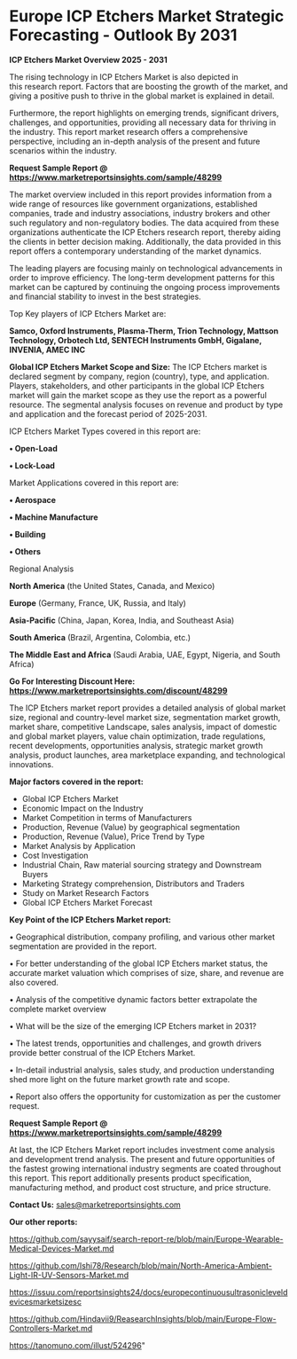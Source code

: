 # Europe ICP Etchers Market Strategic Forecasting - Outlook By 2031

<Strong> ICP Etchers Market Overview 2025 - 2031</strong>

The rising technology in ICP Etchers Market is also depicted in this research report. Factors that are boosting the growth of the market, and giving a positive push to thrive in the global market is explained in detail.

Furthermore, the report highlights on emerging trends, significant drivers, challenges, and opportunities, providing all necessary data for thriving in the industry. This report market research offers a comprehensive perspective, including an in-depth analysis of the present and future scenarios within the industry.

<strong>Request Sample Report @ <a href=https://www.marketreportsinsights.com/sample/48299>https://www.marketreportsinsights.com/sample/48299</a></strong>

The market overview included in this report provides information from a wide range of resources like government organizations, established companies, trade and industry associations, industry brokers and other such regulatory and non-regulatory bodies. The data acquired from these organizations authenticate the ICP Etchers research report, thereby aiding the clients in better decision making. Additionally, the data provided in this report offers a contemporary understanding of the market dynamics.

The leading players are focusing mainly on technological advancements in order to improve efficiency. The long-term development patterns for this market can be captured by continuing the ongoing process improvements and financial stability to invest in the best strategies.

Top Key players of ICP Etchers Market are:

<strong>Samco, Oxford Instruments, Plasma-Therm, Trion Technology, Mattson Technology, Orbotech Ltd, SENTECH Instruments GmbH, Gigalane, INVENIA, AMEC INC</strong>

<strong><b>Global ICP Etchers Market Scope and Size:</b></strong>
The ICP Etchers market is declared segment by company, region (country), type, and application. Players, stakeholders, and other participants in the global ICP Etchers market will gain the market scope as they use the report as a powerful resource. The segmental analysis focuses on revenue and product by type and application and the forecast period of 2025-2031.

ICP Etchers Market Types covered in this report are:

<strong>•  Open-Load

•  Lock-Load</strong>

Market Applications covered in this report are:

<strong>•  Aerospace

•  Machine Manufacture

•  Building

•  Others</strong> 

Regional Analysis

<strong>North America</strong> (the United States, Canada, and Mexico)

<strong>Europe</strong> (Germany, France, UK, Russia, and Italy)

<strong>Asia-Pacific</strong> (China, Japan, Korea, India, and Southeast Asia)

<strong>South America</strong> (Brazil, Argentina, Colombia, etc.)

<strong>The Middle East and Africa</strong> (Saudi Arabia, UAE, Egypt, Nigeria, and South Africa)

<strong>Go For Interesting Discount Here: <a href=https://www.marketreportsinsights.com/discount/48299>https://www.marketreportsinsights.com/discount/48299</a></strong>

The ICP Etchers market report provides a detailed analysis of global market size, regional and country-level market size, segmentation market growth, market share, competitive Landscape, sales analysis, impact of domestic and global market players, value chain optimization, trade regulations, recent developments, opportunities analysis, strategic market growth analysis, product launches, area marketplace expanding, and technological innovations.

<strong><b>Major factors covered in the report:</b></strong>
<ul>
  <li>Global ICP Etchers Market </li>
  <li>Economic Impact on the Industry</li>
  <li>Market Competition in terms of Manufacturers</li>
  <li>Production, Revenue (Value) by geographical segmentation</li>
  <li>Production, Revenue (Value), Price Trend by Type</li>
  <li>Market Analysis by Application</li>
  <li>Cost Investigation</li>
  <li>Industrial Chain, Raw material sourcing strategy and Downstream Buyers</li>
  <li>Marketing Strategy comprehension, Distributors and Traders</li>
  <li>Study on Market Research Factors</li>
  <li>Global ICP Etchers Market Forecast</li>
</ul>

<strong><b>Key Point of the ICP Etchers Market report:</b></strong>

• Geographical distribution, company profiling, and various other market segmentation are provided in the report.

• For better understanding of the global ICP Etchers market status, the accurate market valuation which comprises of size, share, and revenue are also covered.

• Analysis of the competitive dynamic factors better extrapolate the complete market overview

• What will be the size of the emerging ICP Etchers market in 2031?

• The latest trends, opportunities and challenges, and growth drivers provide better construal of the ICP Etchers Market.

• In-detail industrial analysis, sales study, and production understanding shed more light on the future market growth rate and scope.

• Report also offers the opportunity for customization as per the customer request.

<strong>Request Sample Report @ <a href=https://www.marketreportsinsights.com/sample/48299>https://www.marketreportsinsights.com/sample/48299</a></strong>

At last, the ICP Etchers Market report includes investment come analysis and development trend analysis. The present and future opportunities of the fastest growing international industry segments are coated throughout this report. This report additionally presents product specification, manufacturing method, and product cost structure, and price structure.

<strong>Contact Us:</strong>
sales@marketreportsinsights.com

<strong>Our other reports:</strong>

<a href=https://github.com/sayysaif/search-report-re/blob/main/Europe-Wearable-Medical-Devices-Market.md>https://github.com/sayysaif/search-report-re/blob/main/Europe-Wearable-Medical-Devices-Market.md</a>

<a href=https://github.com/Ishi78/Research/blob/main/North-America-Ambient-Light-IR-UV-Sensors-Market.md>https://github.com/Ishi78/Research/blob/main/North-America-Ambient-Light-IR-UV-Sensors-Market.md</a>

<a href=https://issuu.com/reportsinsights24/docs/europecontinuousultrasonicleveldevicesmarketsizesc>https://issuu.com/reportsinsights24/docs/europecontinuousultrasonicleveldevicesmarketsizesc</a>

<a href=https://github.com/Hindavii9/ReasearchInsights/blob/main/Europe-Flow-Controllers-Market.md>https://github.com/Hindavii9/ReasearchInsights/blob/main/Europe-Flow-Controllers-Market.md</a>

<a href=https://tanomuno.com/illust/524296>https://tanomuno.com/illust/524296</a>"
